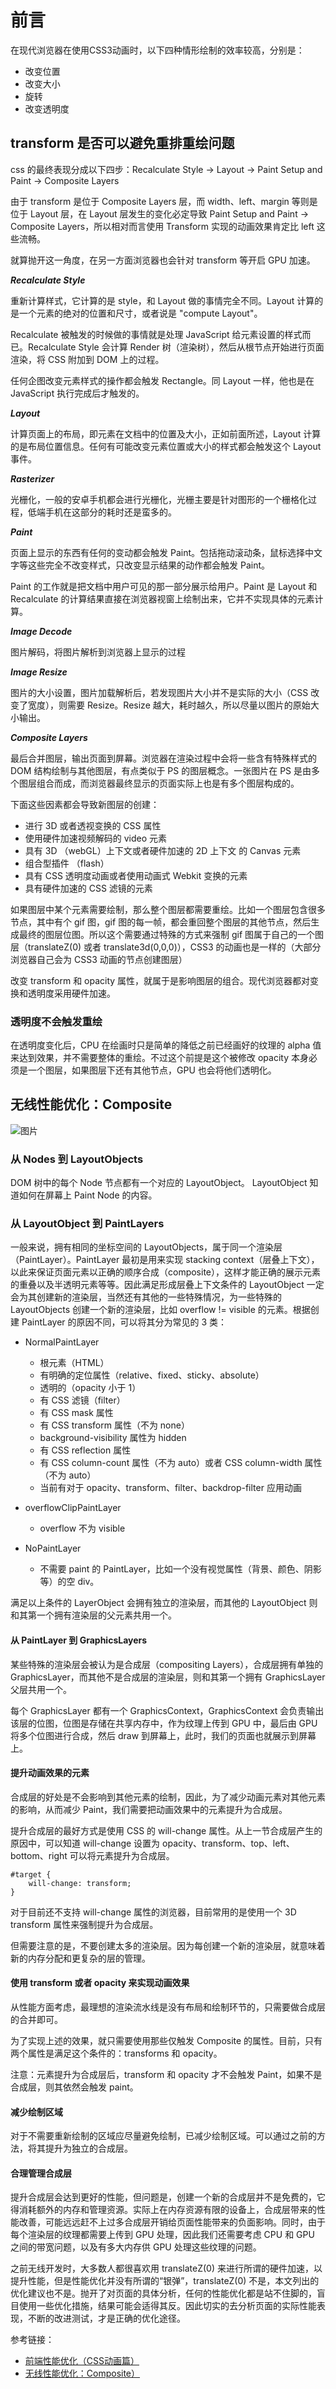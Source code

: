 # 前言

在现代浏览器在使用CSS3动画时，以下四种情形绘制的效率较高，分别是：

- 改变位置
- 改变大小
- 旋转
- 改变透明度

## transform 是否可以避免重排重绘问题

css 的最终表现分成以下四步：Recalculate Style -> Layout -> Paint Setup and Paint -> Composite Layers

由于 transform 是位于 Composite Layers 层，而 width、left、margin 等则是位于 Layout 层，在 Layout 层发生的变化必定导致 Paint Setup and Paint -> Composite Layers，所以相对而言使用 Transform 实现的动画效果肯定比 left 这些流畅。

就算抛开这一角度，在另一方面浏览器也会针对 transform 等开启 GPU 加速。

***Recalculate Style***

重新计算样式，它计算的是 style，和 Layout 做的事情完全不同。Layout 计算的是一个元素的绝对的位置和尺寸，或者说是 "compute Layout"。

Recalculate 被触发的时候做的事情就是处理 JavaScript 给元素设置的样式而已。Recalculate Style 会计算 Render 树（渲染树），然后从根节点开始进行页面渲染，将 CSS 附加到 DOM 上的过程。

任何企图改变元素样式的操作都会触发 Rectangle。同 Layout 一样，他也是在 JavaScript 执行完成后才触发的。

***Layout***

计算页面上的布局，即元素在文档中的位置及大小，正如前面所述，Layout 计算的是布局位置信息。任何有可能改变元素位置或大小的样式都会触发这个 Layout 事件。

***Rasterizer***

光栅化，一般的安卓手机都会进行光栅化，光栅主要是针对图形的一个栅格化过程，低端手机在这部分的耗时还是蛮多的。

***Paint***

页面上显示的东西有任何的变动都会触发 Paint。包括拖动滚动条，鼠标选择中文字等这些完全不改变样式，只改变显示结果的动作都会触发 Paint。

Paint 的工作就是把文档中用户可见的那一部分展示给用户。Paint 是 Layout 和 Recalculate 的计算结果直接在浏览器视窗上绘制出来，它并不实现具体的元素计算。

***Image Decode***

图片解码，将图片解析到浏览器上显示的过程

***Image Resize***

图片的大小设置，图片加载解析后，若发现图片大小并不是实际的大小（CSS 改变了宽度），则需要 Resize。Resize 越大，耗时越久，所以尽量以图片的原始大小输出。

***Composite Layers***

最后合并图层，输出页面到屏幕。浏览器在渲染过程中会将一些含有特殊样式的 DOM 结构绘制与其他图层，有点类似于 PS 的图层概念。一张图片在 PS 是由多个图层组合而成，而浏览器最终显示的页面实际上也是有多个图层构成的。

下面这些因素都会导致新图层的创建：

- 进行 3D 或者透视变换的 CSS 属性
- 使用硬件加速视频解码的 video 元素
- 具有 3D （webGL）上下文或者硬件加速的 2D 上下文 的 Canvas 元素
- 组合型插件 （flash）
- 具有 CSS 透明度动画或者使用动画式 Webkit 变换的元素
- 具有硬件加速的 CSS 滤镜的元素

如果图层中某个元素需要绘制，那么整个图层都需要重绘。比如一个图层包含很多节点，其中有个 gif 图，gif 图的每一帧，都会重回整个图层的其他节点，然后生成最终的图层位图。所以这个需要通过特殊的方式来强制 gif 图属于自己的一个图层（translateZ(0) 或者 translate3d(0,0,0)），CSS3 的动画也是一样的（大部分浏览器自己会为 CSS3 动画的节点创建图层）

改变 transform 和 opacity 属性，就属于是影响图层的组合。现代浏览器都对变换和透明度采用硬件加速。

### 透明度不会触发重绘

在透明度变化后，CPU 在绘画时只是简单的降低之前已经画好的纹理的 alpha 值来达到效果，并不需要整体的重绘。不过这个前提是这个被修改 opacity 本身必须是一个图层，如果图层下还有其他节点，GPU 也会将他们透明化。

## 无线性能优化：Composite

![图片](../img/从%20Nodes%20到%20LayoutObjects.png)

### 从 Nodes 到 LayoutObjects

DOM 树中的每个 Node 节点都有一个对应的 LayoutObject。 LayoutObject 知道如何在屏幕上 Paint Node 的内容。

### 从 LayoutObject 到 PaintLayers

一般来说，拥有相同的坐标空间的 LayoutObjects，属于同一个渲染层（PaintLayer）。PaintLayer 最初是用来实现 stacking context（层叠上下文），以此来保证页面元素以正确的顺序合成（composite），这样才能正确的展示元素的重叠以及半透明元素等等。因此满足形成层叠上下文条件的 LayoutObject 一定会为其创建新的渲染层，当然还有其他的一些特殊情况，为一些特殊的 LayoutObjects 创建一个新的渲染层，比如 overflow != visible 的元素。根据创建 PaintLayer 的原因不同，可以将其分为常见的 3 类：

- NormalPaintLayer
  - 根元素（HTML）
  - 有明确的定位属性（relative、fixed、sticky、absolute）
  - 透明的（opacity 小于 1）
  - 有 CSS 滤镜（filter）
  - 有 CSS mask 属性
  - 有 CSS transform 属性（不为 none）
  - background-visibility 属性为 hidden
  - 有 CSS reflection 属性
  - 有 CSS column-count 属性（不为 auto）或者 CSS column-width 属性（不为 auto）
  - 当前有对于 opacity、transform、filter、backdrop-filter 应用动画

- overflowClipPaintLayer
  - overflow 不为 visible

- NoPaintLayer
  - 不需要 paint 的 PaintLayer，比如一个没有视觉属性（背景、颜色、阴影等）的空 div。

满足以上条件的 LayerObject 会拥有独立的渲染层，而其他的 LayoutObject 则和其第一个拥有渲染层的父元素共用一个。

#### 从 PaintLayer 到 GraphicsLayers

某些特殊的渲染层会被认为是合成层（compositing Layers），合成层拥有单独的 GraphicsLayer，而其他不是合成层的渲染层，则和其第一个拥有 GraphicsLayer 父层共用一个。

每个 GraphicsLayer 都有一个 GraphicsContext，GraphicsContext 会负责输出该层的位图，位图是存储在共享内存中，作为纹理上传到 GPU 中，最后由 GPU 将多个位图进行合成，然后 draw 到屏幕上，此时，我们的页面也就展示到屏幕上。

#### 提升动画效果的元素

合成层的好处是不会影响到其他元素的绘制，因此，为了减少动画元素对其他元素的影响，从而减少 Paint，我们需要把动画效果中的元素提升为合成层。

提升合成层的最好方式是使用 CSS 的 will-change 属性。从上一节合成层产生的原因中，可以知道 will-change 设置为 opacity、transform、top、left、bottom、right 可以将元素提升为合成层。

    #target {
        will-change: transform;
    }

对于目前还不支持 will-change 属性的浏览器，目前常用的是使用一个 3D transform 属性来强制提升为合成层。

但需要注意的是，不要创建太多的渲染层。因为每创建一个新的渲染层，就意味着新的内存分配和更复杂的层的管理。

#### 使用 transform 或者 opacity 来实现动画效果

从性能方面考虑，最理想的渲染流水线是没有布局和绘制环节的，只需要做合成层的合并即可。

为了实现上述的效果，就只需要使用那些仅触发 Composite 的属性。目前，只有两个属性是满足这个条件的：transforms 和 opacity。

注意：元素提升为合成层后，transform 和 opacity 才不会触发 Paint，如果不是合成层，则其依然会触发 paint。

#### 减少绘制区域

对于不需要重新绘制的区域应尽量避免绘制，已减少绘制区域。可以通过之前的方法，将其提升为独立的合成层。

#### 合理管理合成层

提升合成层会达到更好的性能，但问题是，创建一个新的合成层并不是免费的，它得消耗额外的内存和管理资源。实际上在内存资源有限的设备上，合成层带来的性能改善，可能远远赶不上过多合成层开销给页面性能带来的负面影响。同时，由于每个渲染层的纹理都需要上传到 GPU 处理，因此我们还需要考虑 CPU 和 GPU 之间的带宽问题，以及有多大内存供 GPU 处理这些纹理的问题。

之前无线开发时，大多数人都很喜欢用 translateZ(0) 来进行所谓的硬件加速，以提升性能，但是性能优化并没有所谓的“银弹”，translateZ(0) 不是，本文列出的优化建议也不是。抛开了对页面的具体分析，任何的性能优化都是站不住脚的，盲目使用一些优化措施，结果可能会适得其反。因此切实的去分析页面的实际性能表现，不断的改进测试，才是正确的优化途径。

参考链接：

- [前端性能优化（CSS动画篇）](https://segmentfault.com/a/1190000000490328#articleHeader11)
- [无线性能优化：Composite）](https://fed.taobao.org/blog/2016/04/26/performance-composite/)
